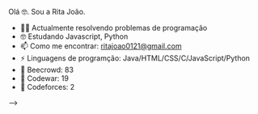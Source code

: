 
Olá 🤓. Sou a Rita João. 


- 🐱‍👤 Actualmente resolvendo problemas de programação
- 🤓 Estudando Javascript, Python
- 📫 Como me encontrar: ritajoao0121@gmail.com
- ⚡ Linguagens de programção: Java/HTML/CSS/C/JavaScript/Python
- 🤖 Beecrowd: 83
- 🤖 Codewar: 19 
- 🤖 Codeforces: 2

-->
